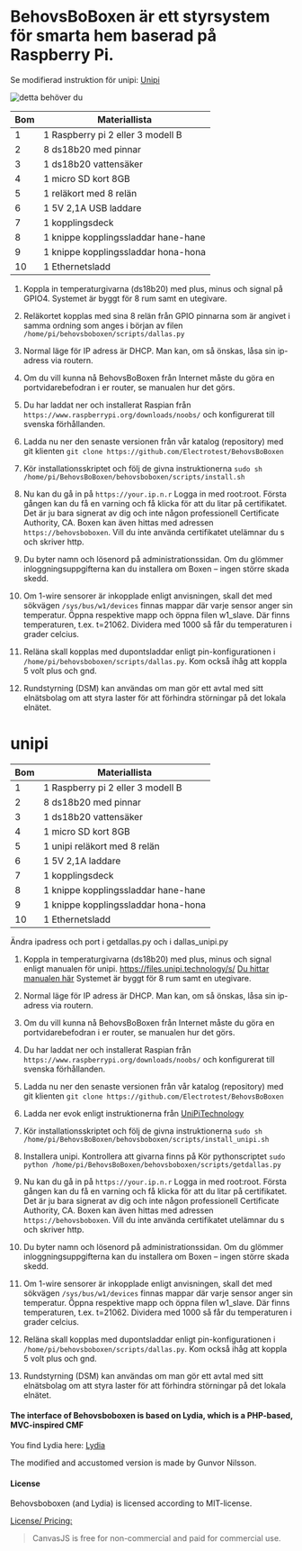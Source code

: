 # BehovsBoBoxen är ett styrsystem för smarta hem baserad på Raspberry Pi.
Se modifierad instruktion för unipi: 
[Unipi](unipi)

![detta behöver du](http://www.behovsbo.se/themes/images/bbbmaterial.jpg)

Bom | Materiallista
--- | -------------
1 | 1 Raspberry pi 2 eller 3 modell B
2 | 8 ds18b20 med pinnar
3 | 1 ds18b20 vattensäker
4 | 1 micro SD kort 8GB
5 | 1 reläkort med 8 relän
6 | 1 5V 2,1A USB laddare
7 | 1 kopplingsdeck
8 | 1 knippe kopplingssladdar hane-hane
9 | 1 knippe kopplingssladdar hona-hona
10 | 1 Ethernetsladd


1. Koppla in temperaturgivarna (ds18b20) med plus, minus och signal på GPIO4. Systemet är byggt för 8 rum samt en utegivare.

2. Reläkortet kopplas med sina 8 relän från GPIO pinnarna som är angivet i samma ordning som anges i början av filen `/home/pi/behovsboboxen/scripts/dallas.py`

3. Normal läge för IP adress är DHCP. Man kan, om så önskas, låsa sin ip-adress via routern.

4. Om du vill kunna nå BehovsBoBoxen från Internet måste du göra en portvidarebefodran i er router, se manualen hur det görs.

5. Du har laddat ner och installerat Raspian från `https://www.raspberrypi.org/downloads/noobs/` och konfigurerat till svenska förhållanden.

6. Ladda nu ner den senaste versionen från vår katalog (repository) med git klienten `git clone https://github.com/Electrotest/BehovsBoBoxen`

7. Kör installationsskriptet och följ de givna instruktionerna `sudo sh /home/pi/BehovsBoBoxen/behovsboboxen/scripts/install.sh`

8. Nu kan du gå in på `https://your.ip.n.r` Logga in med root:root. Första gången kan du få en varning och få klicka för att du litar på certifikatet. Det är ju bara signerat av dig och inte någon professionell Certificate Authority, CA.
Boxen kan även hittas med adressen `https://behovsboboxen`. Vill du inte använda certifikatet utelämnar du s och skriver http.

9. Du byter namn och lösenord på administrationssidan. Om du glömmer inloggningsuppgifterna kan du installera om Boxen – ingen större skada skedd.

10. Om 1-wire sensorer är inkopplade enligt anvisningen, skall det med sökvägen `/sys/bus/w1/devices` finnas mappar där varje sensor anger sin temperatur. Öppna respektive mapp och öppna filen w1_slave. Där finns temperaturen, t.ex. t=21062. Dividera med 1000 så får du temperaturen i grader celcius.

11. Reläna skall kopplas med dupontsladdar enligt pin-konfigurationen i `/home/pi/behovsboboxen/scripts/dallas.py`. Kom också ihåg att koppla 5 volt plus och gnd.

12. Rundstyrning (DSM) kan användas om man gör ett avtal med sitt elnätsbolag om att styra laster för att förhindra störningar på det lokala elnätet.


# unipi

Bom | Materiallista
--- | -------------
1 | 1 Raspberry pi 2 eller 3 modell B
2 | 8 ds18b20 med pinnar
3 | 1 ds18b20 vattensäker
4 | 1 micro SD kort 8GB
5 | 1 unipi reläkort med 8 relän
6 | 1 5V 2,1A laddare
7 | 1 kopplingsdeck
8 | 1 knippe kopplingssladdar hane-hane
9 | 1 knippe kopplingssladdar hona-hona
10 | 1 Ethernetsladd

Ändra ipadress och port i getdallas.py och i dallas_unipi.py

1. Koppla in temperaturgivarna (ds18b20) med plus, minus och signal enligt manualen för unipi. https://files.unipi.technology/s/ 
[Du hittar manualen här](public?path=%2FProducts%2FUniPi%201) 
Systemet är byggt för 8 rum samt en utegivare.

2. Normal läge för IP adress är DHCP. Man kan, om så önskas, låsa sin ip-adress via routern.

3. Om du vill kunna nå BehovsBoBoxen från Internet måste du göra en portvidarebefodran i er router, se manualen hur det görs.

4. Du har laddat ner och installerat Raspian från `https://www.raspberrypi.org/downloads/noobs/` och konfigurerat till svenska förhållanden.

5. Ladda nu ner den senaste versionen från vår katalog (repository) med git klienten `git clone https://github.com/Electrotest/BehovsBoBoxen`

6. Ladda ner evok enligt instruktionerna från [UniPiTechnology](https://github.com/UniPiTechnology/evok)

7. Kör installationsskriptet och följ de givna instruktionerna `sudo sh /home/pi/BehovsBoBoxen/behovsboboxen/scripts/install_unipi.sh`

8. Installera unipi.
Kontrollera att givarna finns på 
Kör pythonscriptet `sudo python /home/pi/BehovsBoBoxen/behovsboboxen/scripts/getdallas.py`

9. Nu kan du gå in på `https://your.ip.n.r` Logga in med root:root. Första gången kan du få en varning och få klicka för att du litar på certifikatet. Det är ju bara signerat av dig och inte någon professionell Certificate Authority, CA.
Boxen kan även hittas med adressen `https://behovsboboxen`. Vill du inte använda certifikatet utelämnar du s och skriver http.

10. Du byter namn och lösenord på administrationssidan. Om du glömmer inloggningsuppgifterna kan du installera om Boxen – ingen större skada skedd.

11. Om 1-wire sensorer är inkopplade enligt anvisningen, skall det med sökvägen `/sys/bus/w1/devices` finnas mappar där varje sensor anger sin temperatur. Öppna respektive mapp och öppna filen w1_slave. Där finns temperaturen, t.ex. t=21062. Dividera med 1000 så får du temperaturen i grader celcius.

12. Reläna skall kopplas med dupontsladdar enligt pin-konfigurationen i `/home/pi/behovsboboxen/scripts/dallas.py`. Kom också ihåg att koppla 5 volt plus och gnd.

13. Rundstyrning (DSM) kan användas om man gör ett avtal med sitt elnätsbolag om att styra laster för att förhindra störningar på det lokala elnätet.


#### The interface of Behovsboboxen is based on Lydia, which is a PHP-based, MVC-inspired CMF

You find Lydia here: [Lydia](https://github.com/mosbth/lydia)

The modified and accustomed version is made by Gunvor Nilsson.


#### License

Behovsboboxen (and Lydia) is licensed according to MIT-license. 


[License/ Pricing:](http://canvasjs.com/download-html5-charting-graphing-library/)
> CanvasJS is free for non-commercial and paid for commercial use.